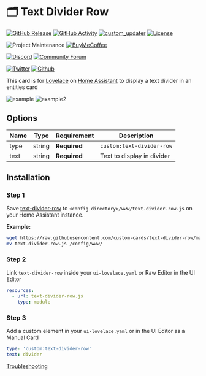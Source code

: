 # 🗂 Text Divider Row

[![GitHub Release][releases-shield]][releases]
[![GitHub Activity][commits-shield]][commits]
[![custom_updater][customupdaterbadge]][customupdater]
[![License][license-shield]](LICENSE.md)

![Project Maintenance][maintenance-shield]
[![BuyMeCoffee][buymecoffeebadge]][buymecoffee]

[![Discord][discord-shield]][discord]
[![Community Forum][forum-shield]][forum]

[![Twitter][twitter]][twitter]
[![Github][github]][github]

This card is for [Lovelace](https://www.home-assistant.io/lovelace) on [Home Assistant](https://www.home-assistant.io/) to display a text divider in an entities card

![example](example.png)
![example2](example2.png)

## Options

| Name | Type | Requirement | Description
| ---- | ---- | ------- | -----------
| type | string | **Required** | `custom:text-divider-row`
| text | string | **Required** | Text to display in divider

## Installation

### Step 1

Save [text-divider-row](https://github.com/custom-cards/text-divider-row/raw/master/dist/text-divider-row.js) to `<config directory>/www/text-divider-row.js` on your Home Assistant instance.

**Example:**

```bash
wget https://raw.githubusercontent.com/custom-cards/text-divider-row/master/dist/text-divider-row.js
mv text-divider-row.js /config/www/
```

### Step 2

Link `text-divider-row` inside your `ui-lovelace.yaml` or Raw Editor in the UI Editor

```yaml
resources:
  - url: text-divider-row.js
    type: module
```

### Step 3

Add a custom element in your `ui-lovelace.yaml` or in the UI Editor as a Manual Card

```yaml
type: 'custom:text-divider-row'
text: divider
```

[Troubleshooting](https://github.com/thomasloven/hass-config/wiki/Lovelace-Plugins)

[buymecoffee]: https://www.buymeacoffee.com/iantrich
[buymecoffeebadge]: https://img.shields.io/badge/buy%20me%20a%20coffee-donate-blue.svg?style=for-the-badge
[commits-shield]: https://img.shields.io/github/commit-activity/y/custom-cards/text-divider-row.svg?style=for-the-badge
[commits]: https://github.com/custom-cards/text-divider-row/commits/master
[customupdater]: https://github.com/custom-components/custom_updater
[customupdaterbadge]: https://img.shields.io/badge/custom__updater-true-success.svg?style=for-the-badge
[discord]: https://discord.gg/Qa5fW2R
[discord-shield]: https://img.shields.io/discord/330944238910963714.svg?style=for-the-badge
[forum-shield]: https://img.shields.io/badge/community-forum-brightgreen.svg?style=for-the-badge
[forum]: https://community.home-assistant.io/t/lovelace-text-divider-row/111301
[license-shield]: https://img.shields.io/github/license/custom-cards/text-divider-row.svg?style=for-the-badge
[maintenance-shield]: https://img.shields.io/badge/maintainer-Ian%20Richardson%20%40iantrich-blue.svg?style=for-the-badge
[releases-shield]: https://img.shields.io/github/release/custom-cards/text-divider-row.svg?style=for-the-badge
[releases]: https://github.com/custom-cards/text-divider-row/releases
[twitter]: https://img.shields.io/twitter/follow/iantrich.svg?style=social
[github]: https://img.shields.io/github/followers/iantrich.svg?style=social
